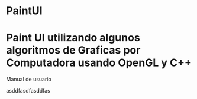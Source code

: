 # PaintUI
Paint UI utilizando algunos algoritmos de Graficas por Computadora usando OpenGL y C++
===================================
Manual de usuario

asddfasdfasddfas